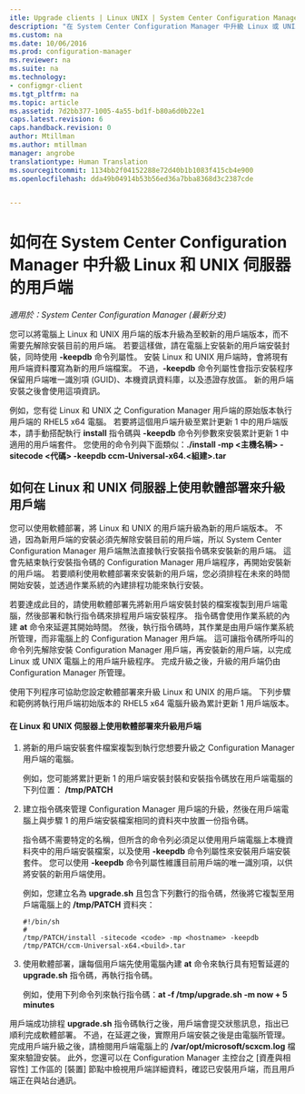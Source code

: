 ```yaml
---
itle: Upgrade clients | Linux UNIX | System Center Configuration Manager
description: "在 System Center Configuration Manager 中升級 Linux 或 UNIX 伺服器的用戶端。"
ms.custom: na
ms.date: 10/06/2016
ms.prod: configuration-manager
ms.reviewer: na
ms.suite: na
ms.technology:
- configmgr-client
ms.tgt_pltfrm: na
ms.topic: article
ms.assetid: 7d2bb377-1005-4a55-bd1f-b80a6d0b22e1
caps.latest.revision: 6
caps.handback.revision: 0
author: Mtillman
ms.author: mtillman
manager: angrobe
translationtype: Human Translation
ms.sourcegitcommit: 1134bb2f04152288e72d40b1b1083f415cb4e900
ms.openlocfilehash: dda49b04914b53b56ed36a7bba8368d3c2387cde


---
```

# <a name="how-to-upgrade-clients-for-linux-and-unix-servers-in-system-center-configuration-manager"></a>如何在 System Center Configuration Manager 中升級 Linux 和 UNIX 伺服器的用戶端

*適用於：System Center Configuration Manager (最新分支)*

您可以將電腦上 Linux 和 UNIX 用戶端的版本升級為至較新的用戶端版本，而不需要先解除安裝目前的用戶端。 若要這樣做，請在電腦上安裝新的用戶端安裝封裝，同時使用 **-keepdb** 命令列屬性。 安裝 Linux 和 UNIX 用戶端時，會將現有用戶端資料覆寫為新的用戶端檔案。 不過，**-keepdb** 命令列屬性會指示安裝程序保留用戶端唯一識別項 (GUID)、本機資訊資料庫，以及憑證存放區。 新的用戶端安裝之後會使用這項資訊。  

 例如，您有從 Linux 和 UNIX 之 Configuration Manager 用戶端的原始版本執行用戶端的 RHEL5 x64 電腦。 若要將這個用戶端升級至累計更新 1 中的用戶端版本，請手動搭配執行 **install** 指令碼與 **-keepdb** 命令列參數來安裝累計更新 1 中適用的用戶端套件。 您使用的命令列與下面類似：**./install -mp <主機名稱\> -sitecode <代碼\> -keepdb ccm-Universal-x64.<組建\>.tar**  

## <a name="how-to-use-a-software-deployment-to-upgrade-the-client-on-linux-and-unix-servers"></a>如何在 Linux 和 UNIX 伺服器上使用軟體部署來升級用戶端  
 您可以使用軟體部署，將 Linux 和 UNIX 的用戶端升級為新的用戶端版本。 不過，因為新用戶端的安裝必須先解除安裝目前的用戶端，所以 System Center Configuration Manager 用戶端無法直接執行安裝指令碼來安裝新的用戶端。 這會先結束執行安裝指令碼的 Configuration Manager 用戶端程序，再開始安裝新的用戶端。 若要順利使用軟體部署來安裝新的用戶端，您必須排程在未來的時間開始安裝，並透過作業系統的內建排程功能來執行安裝。  

 若要達成此目的，請使用軟體部署先將新用戶端安裝封裝的檔案複製到用戶端電腦，然後部署和執行指令碼來排程用戶端安裝程序。 指令碼會使用作業系統的內建 **at** 命令來延遲其開始時間。 然後，執行指令碼時，其作業是由用戶端作業系統所管理，而非電腦上的 Configuration Manager 用戶端。 這可讓指令碼所呼叫的命令列先解除安裝 Configuration Manager 用戶端，再安裝新的用戶端，以完成 Linux 或 UNIX 電腦上的用戶端升級程序。 完成升級之後，升級的用戶端仍由 Configuration Manager 所管理。  

 使用下列程序可協助您設定軟體部署來升級 Linux 和 UNIX 的用戶端。 下列步驟和範例將執行用戶端初始版本的 RHEL5 x64 電腦升級為累計更新 1 用戶端版本。  

#### <a name="to-use-a-software-deployment-to-upgrade-the-client-on-linux-and-unix-servers"></a>在 Linux 和 UNIX 伺服器上使用軟體部署來升級用戶端  

1.  將新的用戶端安裝套件檔案複製到執行您想要升級之 Configuration Manager 用戶端的電腦。  

     例如，您可能將累計更新 1 的用戶端安裝封裝和安裝指令碼放在用戶端電腦的下列位置： **/tmp/PATCH**  

2.  建立指令碼來管理 Configuration Manager 用戶端的升級，然後在用戶端電腦上與步驟 1 的用戶端安裝檔案相同的資料夾中放置一份指令碼。  

     指令碼不需要特定的名稱，但所含的命令列必須足以使用用戶端電腦上本機資料夾中的用戶端安裝檔案，以及使用 **-keepdb** 命令列屬性來安裝用戶端安裝套件。 您可以使用 **-keepdb** 命令列屬性維護目前用戶端的唯一識別項，以供將安裝的新用戶端使用。  

     例如，您建立名為 **upgrade.sh** 且包含下列數行的指令碼，然後將它複製至用戶端電腦上的 **/tmp/PATCH** 資料夾：  

    ```  
    #!/bin/sh  
    #  
    /tmp/PATCH/install -sitecode <code> -mp <hostname> -keepdb /tmp/PATCH/ccm-Universal-x64.<build>.tar  

    ```  

3.  使用軟體部署，讓每個用戶端先使用電腦內建 **at** 命令來執行具有短暫延遲的 **upgrade.sh** 指令碼，再執行指令碼。  

     例如，使用下列命令列來執行指令碼：**at -f /tmp/upgrade.sh -m now + 5 minutes**  

 用戶端成功排程 **upgrade.sh** 指令碼執行之後，用戶端會提交狀態訊息，指出已順利完成軟體部署。 不過，在延遲之後，實際用戶端安裝之後是由電腦所管理。 完成用戶端升級之後，請檢閱用戶端電腦上的 **/var/opt/microsoft/scxcm.log** 檔案來驗證安裝。 此外，您還可以在 Configuration Manager 主控台之 [資產與相容性] 工作區的 [裝置] 節點中檢視用戶端詳細資料，確認已安裝用戶端，而且用戶端正在與站台通訊。  



<!--HONumber=Nov16_HO1-->


